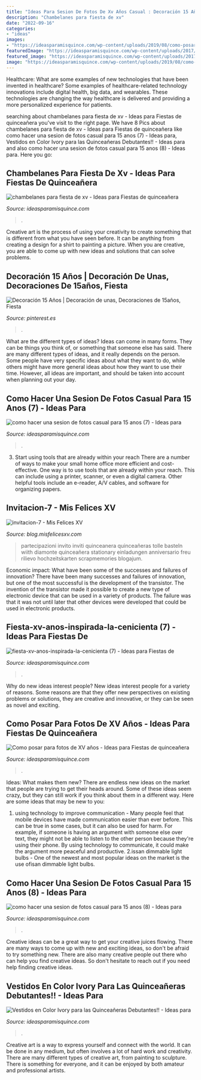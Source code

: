 ```yaml
---
title: "Ideas Para Sesion De Fotos De Xv Años Casual : Decoración 15 Años"
description: "Chambelanes para fiesta de xv"
date: "2022-09-16"
categories:
- "ideas"
images:
- "https://ideasparamisquince.com/wp-content/uploads/2019/08/como-posar-para-fotos-de-xv-anos-16.jpg"
featuredImage: "https://ideasparamisquince.com/wp-content/uploads/2017/03/fiesta-xv-anos-inspirada-la-cenicienta-7.jpg"
featured_image: "https://ideasparamisquince.com/wp-content/uploads/2017/10/Vestidos-en-Color-Ivory-para-las-Quinceaneras-Debutantes-13.jpg"
image: "https://ideasparamisquince.com/wp-content/uploads/2019/08/como-hacer-una-sesion-de-fotos-casual-para-15-anos-7.jpg"
---
```



Healthcare: What are some examples of new technologies that have been invented in healthcare?
Some examples of healthcare-related technology innovations include digital health, big data, and wearables. These technologies are changing the way healthcare is delivered and providing a more personalized experience for patients.

	

		
searching about chambelanes para fiesta de xv - Ideas para Fiestas de quinceañera you've visit to the right page. We have 8 Pics about chambelanes para fiesta de xv - Ideas para Fiestas de quinceañera like como hacer una sesion de fotos casual para 15 anos (7) - Ideas para, Vestidos en Color Ivory para las Quinceañeras Debutantes!! - Ideas para and also como hacer una sesion de fotos casual para 15 anos (8) - Ideas para. Here you go:
		
    
## Chambelanes Para Fiesta De Xv - Ideas Para Fiestas De Quinceañera

<img loading=lazy src="https://ideasparamisquince.com/wp-content/uploads/2018/08/chabelanes-tipo-cadete-para-xv-anos-15-768x432.jpg" onerror="this.onerror=null;this.src='https://tse1.mm.bing.net/th?id=OIP.4xaRYyV03MFKkn-WLWCV8wHaEK&amp;pid=15.1';" alt="chambelanes para fiesta de xv - Ideas para Fiestas de quinceañera">

_Source: ideasparamisquince.com_

>. 

	

Creative art is the process of using your creativity to create something that is different from what you have seen before. It can be anything from creating a design for a shirt to painting a picture. When you are creative, you are able to come up with new ideas and solutions that can solve problems.

    
## Decoración 15 Años | Decoración De Unas, Decoraciones De 15años, Fiesta

<img loading=lazy src="https://i.pinimg.com/originals/b1/3b/aa/b13baa0ff9867004429c073af45212c2.jpg" onerror="this.onerror=null;this.src='https://tse3.mm.bing.net/th?id=OIP.PaEL-jgk93DOGrmzlzdntwHaFj&amp;pid=15.1';" alt="Decoración 15 Años | Decoración de unas, Decoraciones de 15años, Fiesta">

_Source: pinterest.es_

>. 

	

What are the different types of ideas?
Ideas can come in many forms. They can be things you think of, or something that someone else has said. There are many different types of ideas, and it really depends on the person. Some people have very specific ideas about what they want to do, while others might have more general ideas about how they want to use their time. However, all ideas are important, and should be taken into account when planning out your day.

    
## Como Hacer Una Sesion De Fotos Casual Para 15 Anos (7) - Ideas Para

<img loading=lazy src="https://ideasparamisquince.com/wp-content/uploads/2019/08/como-hacer-una-sesion-de-fotos-casual-para-15-anos-7.jpg" onerror="this.onerror=null;this.src='https://tse4.mm.bing.net/th?id=OIP.jxgiAPkBduwfgi6XA_g90AHaLH&amp;pid=15.1';" alt="como hacer una sesion de fotos casual para 15 anos (7) - Ideas para">

_Source: ideasparamisquince.com_

>. 

	

3) Start using tools that are already within your reach
There are a number of ways to make your small home office more efficient and cost-effective. One way is to use tools that are already within your reach. This can include using a printer, scanner, or even a digital camera. Other helpful tools include an e-reader, A/V cables, and software for organizing papers.

    
## Invitacion-7 - Mis Felices XV

<img loading=lazy src="http://blog.misfelicesxv.com/wp-content/uploads/2018/02/invitacion-7.jpg" onerror="this.onerror=null;this.src='https://tse2.mm.bing.net/th?id=OIP.czoHzVOtlXr_6Ct8p1YxaQHaHa&amp;pid=15.1';" alt="invitacion-7 - Mis Felices XV">

_Source: blog.misfelicesxv.com_

>partecipazioni invito inviti quinceanera quinceañeras tolle basteln wiith diamonte quinceañera stationary einladungen anniversario freu rilievo hochzeitskarten scrapmemories blogajum. 

	

Economic impact: What have been some of the successes and failures of innovation?
There have been many successes and failures of innovation, but one of the most successful is the development of the transistor. The invention of the transistor made it possible to create a new type of electronic device that can be used in a variety of products. The failure was that it was not until later that other devices were developed that could be used in electronic products.

    
## Fiesta-xv-anos-inspirada-la-cenicienta (7) - Ideas Para Fiestas De

<img loading=lazy src="https://ideasparamisquince.com/wp-content/uploads/2017/03/fiesta-xv-anos-inspirada-la-cenicienta-7.jpg" onerror="this.onerror=null;this.src='https://tse1.mm.bing.net/th?id=OIP.o56q2UmiqFlNuQUh-OS_CQHaJ4&amp;pid=15.1';" alt="fiesta-xv-anos-inspirada-la-cenicienta (7) - Ideas para Fiestas de">

_Source: ideasparamisquince.com_

>. 

	

Why do new ideas interest people?
New ideas interest people for a variety of reasons. Some reasons are that they offer new perspectives on existing problems or solutions, they are creative and innovative, or they can be seen as novel and exciting.

    
## Como Posar Para Fotos De XV Años - Ideas Para Fiestas De Quinceañera

<img loading=lazy src="https://ideasparamisquince.com/wp-content/uploads/2019/08/como-posar-para-fotos-de-xv-anos-16.jpg" onerror="this.onerror=null;this.src='https://tse1.mm.bing.net/th?id=OIP.6_Ol8uQijEwmCP7zpP5DFQHaLG&amp;pid=15.1';" alt="Como posar para fotos de XV años - Ideas para Fiestas de quinceañera">

_Source: ideasparamisquince.com_

>. 

	

Ideas: What makes them new?
There are endless new ideas on the market that people are trying to get their heads around. Some of these ideas seem crazy, but they can still work if you think about them in a different way. Here are some ideas that may be new to you: 
1. using technology to improve communication - Many people feel that mobile devices have made communication easier than ever before. This can be true in some cases, but it can also be used for harm. For example, if someone is having an argument with someone else over text, they might not be able to listen to the other person because they're using their phone. By using technology to communicate, it could make the argument more peaceful and productive. 
2.issan dimmable light bulbs - One of the newest and most popular ideas on the market is the use ofisan dimmable light bulbs.

    
## Como Hacer Una Sesion De Fotos Casual Para 15 Anos (8) - Ideas Para

<img loading=lazy src="https://ideasparamisquince.com/wp-content/uploads/2019/08/como-hacer-una-sesion-de-fotos-casual-para-15-anos-8.jpg" onerror="this.onerror=null;this.src='https://tse1.mm.bing.net/th?id=OIP.mRdjfB3BohRwSxkidZzDIQAAAA&amp;pid=15.1';" alt="como hacer una sesion de fotos casual para 15 anos (8) - Ideas para">

_Source: ideasparamisquince.com_

>. 

	

Creative ideas can be a great way to get your creative juices flowing. There are many ways to come up with new and exciting ideas, so don't be afraid to try something new. There are also many creative people out there who can help you find creative ideas. So don't hesitate to reach out if you need help finding creative ideas.

    
## Vestidos En Color Ivory Para Las Quinceañeras Debutantes!! - Ideas Para

<img loading=lazy src="https://ideasparamisquince.com/wp-content/uploads/2017/10/Vestidos-en-Color-Ivory-para-las-Quinceaneras-Debutantes-13.jpg" onerror="this.onerror=null;this.src='https://tse3.mm.bing.net/th?id=OIP.VhcWVFeHEqENr0CzK7NJyQHaRa&amp;pid=15.1';" alt="Vestidos en Color Ivory para las Quinceañeras Debutantes!! - Ideas para">

_Source: ideasparamisquince.com_

>. 

	

Creative art is a way to express yourself and connect with the world. It can be done in any medium, but often involves a lot of hard work and creativity. There are many different types of creative art, from painting to sculpture. There is something for everyone, and it can be enjoyed by both amateur and professional artists.

